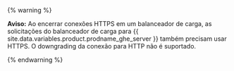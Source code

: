 {% warning %}

 **Aviso:** Ao encerrar conexões HTTPS em um balanceador de carga, as solicitações do balanceador de carga para {{ site.data.variables.product.prodname_ghe_server }} também precisam usar HTTPS. O downgrading da conexão para HTTP não é suportado.

{% endwarning %}
